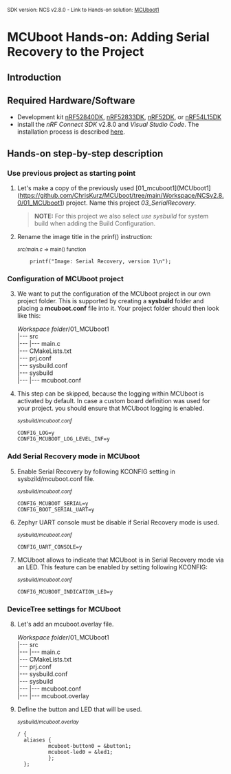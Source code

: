 <sup>SDK version: NCS v2.8.0 - Link to Hands-on solution: [MCUboot1](https://github.com/ChrisKurz/MCUboot/tree/main/Workspace/NCSv2.8.0/03_SerialRecovery)</sup>

# MCUboot Hands-on:  Adding Serial Recovery to the Project

## Introduction

## Required Hardware/Software
- Development kit [nRF52840DK](https://www.nordicsemi.com/Products/Development-hardware/nRF52840-DK), [nRF52833DK](https://www.nordicsemi.com/Products/Development-hardware/nRF52833-DK), [nRF52DK](https://www.nordicsemi.com/Products/Development-hardware/nrf52-dk), or [nRF54L15DK](https://www.nordicsemi.com/Products/Development-hardware/nRF54L15-DK)
- install the _nRF Connect SDK_ v2.8.0 and _Visual Studio Code_. The installation process is described [here](https://academy.nordicsemi.com/courses/nrf-connect-sdk-fundamentals/lessons/lesson-1-nrf-connect-sdk-introduction/topic/exercise-1-1/).


## Hands-on step-by-step description 

### Use previous project as starting point

1) Let's make a copy of the previously used [01_mcuboot1](MCUboot1](https://github.com/ChrisKurz/MCUboot/tree/main/Workspace/NCSv2.8.0/01_MCUboot1) project. Name this project _03_SerialRecovery_.
  
   > **NOTE:** For this project we also select _use sysbuild_ for system build when adding the Build Configuration.

2) Rename the image title in the prinf() instruction:

	<sup>_src/main.c_ => main() function</sup>

           printf("Image: Serial Recovery, version 1\n");


### Configuration of MCUboot project

3) We want to put the configuration of the MCUboot project in our own project folder. This is supported by creating a __sysbuild__ folder and placing a __mcuboot.conf__ file into it. Your project folder should then look like this:

    _Workspace folder_/01_MCUboot1<br>
    |--- src<br>
    |--- |--- main.c<br>
    |--- CMakeLists.txt<br>
    |--- prj.conf<br>
    |--- sysbuild.conf<br>
    |--- sysbuild<br>
    |--- |--- mcuboot.conf

4) This step can be skipped, because the logging within MCUboot is activated by default. In case a custom board definition was used for your project. you should ensure that MCUboot logging is enabled. 
   
	<sup>_sysbuild/mcuboot.conf_</sup>

       CONFIG_LOG=y
       CONFIG_MCUBOOT_LOG_LEVEL_INF=y

### Add Serial Recovery mode in MCUboot

5) Enable Serial Recovery by following KCONFIG setting in sysbzild/mcuboot.conf file.

	<sup>_sysbuild/mcuboot.conf_</sup>

       CONFIG_MCUBOOT_SERIAL=y
       CONFIG_BOOT_SERIAL_UART=y

6) Zephyr UART console must be disable if Serial Recovery mode is used.

	<sup>_sysbuild/mcuboot.conf_</sup>

       CONFIG_UART_CONSOLE=y
 

7) MCUboot allows to indicate that MCUboot is in Serial Recovery mode via an LED. This feature can be enabled by setting following KCONFIG:

	<sup>_sysbuild/mcuboot.conf_</sup>

       CONFIG_MCUBOOT_INDICATION_LED=y

### DeviceTree settings for MCUboot

8) Let's add an mcuboot.overlay file.
   
    _Workspace folder_/01_MCUboot1<br>
    |--- src<br>
    |--- |--- main.c<br>
    |--- CMakeLists.txt<br>
    |--- prj.conf<br>
    |--- sysbuild.conf<br>
    |--- sysbuild<br>
    |--- |--- mcuboot.conf<br>
    |--- |--- mcuboot.overlay   

9) Define the button and LED that will be used. 

	<sup>_sysbuild/mcuboot.overlay_</sup>

       / {
         aliases {
                 mcuboot-button0 = &button1;
                 mcuboot-led0 = &led1;
                 };
         };
   






